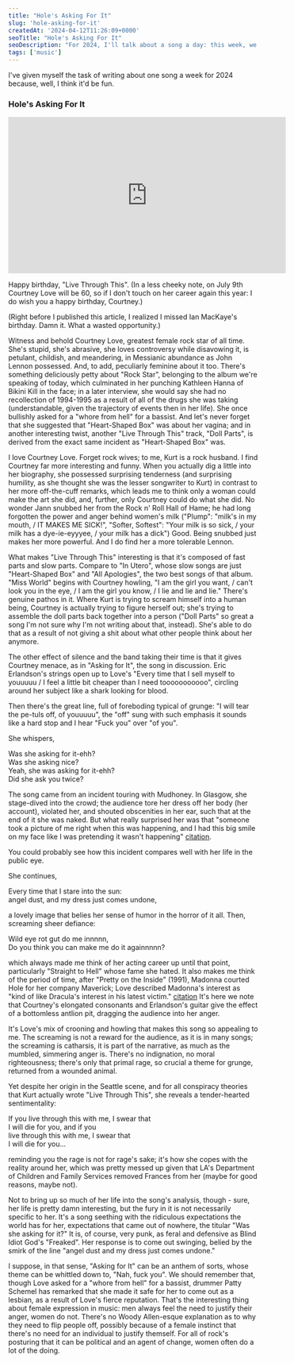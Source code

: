 ```yaml
---
title: "Hole's Asking For It"
slug: 'hole-asking-for-it'
createdAt: '2024-04-12T11:26:09+0000'
seoTitle: "Hole's Asking For It"
seoDescription: "For 2024, I'll talk about a song a day: this week, we'll talk about Hole's Asking For It."
tags: ['music']
---
```


I've given myself the task of writing about one song a week for 2024 because, well, I think it'd be fun.

### Hole's Asking For It

<iframe width="560" height="315" src="https://www.youtube.com/embed/4Q1Kh9JkACc?si=wZF8ANpcFj8_lGnh" title="YouTube video player" frameborder="0" allow="accelerometer; autoplay; clipboard-write; encrypted-media; gyroscope; picture-in-picture; web-share" referrerpolicy="strict-origin-when-cross-origin" allowfullscreen></iframe>

Happy birthday, "Live Through This". (In a less cheeky note, on July 9th Courtney Love will be 60, so if I don't touch on her career again this year: I do wish you a happy birthday, Courtney.)

(Right before I published this article, I realized I missed Ian MacKaye's birthday. Damn it. What a wasted opportunity.)

Witness and behold Courtney Love, greatest female rock star of all time. She's stupid, she's abrasive, she loves controversy while disavowing it, is petulant, childish, and meandering, in Messianic abundance as John Lennon possessed. And, to add, peculiarly feminine about it too. There's something deliciously petty about "Rock Star", belonging to the album we're speaking of today, which culminated in her punching Kathleen Hanna of Bikini Kill in the face; in a later interview, she would say she had no recollection of 1994-1995 as a result of all of the drugs she was taking (understandable, given the trajectory of events then in her life). She once bullishly asked for a "whore from hell" for a bassist. And let's never forget that she suggested that "Heart-Shaped Box" was about her vagina; and in another interesting twist, another "Live Through This" track, "Doll Parts", is derived from the exact same incident as "Heart-Shaped Box" was.

I love Courtney Love. Forget rock wives; to me, Kurt is a rock husband. I find Courtney far more interesting and funny. When you actually dig a little into her biography, she possessed surprising tenderness (and surprising humility, as she thought she was the lesser songwriter to Kurt) in contrast to her more off-the-cuff remarks, which leads me to think only a woman could make the art she did, and, further, only Courtney could do what she did. No wonder Jann snubbed her from the Rock n' Roll Hall of Hame; he had long forgotten the power and anger behind women's milk ("Plump": "milk's in my mouth, / IT MAKES ME SICK!", "Softer, Softest": "Your milk is so sick, / your milk has a dye-ie-eyyyee, / your milk has a dick") Good. Being snubbed just makes her more powerful. And I do find her a more tolerable Lennon.

What makes "Live Through This" interesting is that it's composed of fast parts and slow parts. Compare to "In Utero", whose slow songs are just "Heart-Shaped Box" and "All Apologies", the two best songs of that album. "Miss World" begins with Courtney howling, "I am the girl you want, / can't look you in the eye, / I am the girl you know, / I lie and lie and lie." There's genuine pathos in it. Where Kurt is trying to scream himself into a human being, Courtney is actually trying to figure herself out; she's trying to assemble the doll parts back together into a person ("Doll Parts" so great a song I'm not sure why I'm not writing about that, instead). She's able to do that as a result of not giving a shit about what other people think about her anymore.

The other effect of silence and the band taking their time is that it gives Courtney menace, as in "Asking for It", the song in discussion. Eric Erlandson's strings open up to Love's "Every time that I sell myself to youuuuu / I feel a little bit cheaper than I need tooooooooooo", circling around her subject like a shark looking for blood.

Then there's the great line, full of foreboding typical of grunge: "I will tear the pe-tuls off, of youuuuu", the "off" sung with such emphasis it sounds like a hard stop and I hear "Fuck you" over "of you".

She whispers,

Was she asking for it-ehh?<br/>
Was she asking nice?<br/>
Yeah, she was asking for it-ehh?<br/>
Did she ask you twice?

The song came from an incident touring with Mudhoney. In Glasgow, she stage-dived into the crowd; the audience tore her dress off her body (her account), violated her, and shouted obscenities in her ear, such that at the end of it she was naked. But what really surprised her was that "someone took a picture of me right when this was happening, and I had this big smile on my face like I was pretending it wasn't happening" [citation](https://web.archive.org/web/20131002064943/http://legacy.library.ucsf.edu/tid/oev39a00/pdf%3Bjsessionid%3D2D177838D101FC7E9B156CF1D16D829F.tobacco03).

You could probably see how this incident compares well with her life in the public eye.

She continues,

Every time that I stare into the sun:<br/>
angel dust, and my dress just comes undone,

a lovely image that belies her sense of humor in the horror of it all. Then, screaming sheer defiance:

Wild eye rot gut do me innnnn,<br/>
Do you think you can make me do it againnnnn?

which always made me think of her acting career up until that point, particularly "Straight to Hell" whose fame she hated. It also makes me think of the period of time, after "Pretty on the Inside" (1991), Madonna courted Hole for her company Maverick; Love described Madonna's interest as "kind of like Dracula's interest in his latest victim." [citation](https://www.vanityfair.com/hollywood/2016/03/love-story-of-kurt-cobain-courtney-love) It's here we note that Courtney's elongated consonants and Erlandson's guitar give the effect of a bottomless antlion pit, dragging the audience into her anger.

It's Love's mix of crooning and howling that makes this song so appealing to me. The screaming is not a reward for the audience, as it is in many songs; the screaming is catharsis, it is part of the narrative, as much as the mumbled, simmering anger is. There's no indignation, no moral righteousness; there's only that primal rage, so crucial a theme for grunge, returned from a wounded animal.

Yet despite her origin in the Seattle scene, and for all conspiracy theories that Kurt actually wrote "Live Through This", she reveals a tender-hearted sentimentality:

If you live through this with me, I swear that<br/>
I will die for you, and if you<br/>
live through this with me, I swear that<br/>
I will die for you...

reminding you the rage is not for rage's sake; it's how she copes with the reality around her, which was pretty messed up given that LA's Department of Children and Family Services removed Frances from her (maybe for good reasons, maybe not).

Not to bring up so much of her life into the song's analysis, though - sure, her life is pretty damn interesting, but the fury in it is not necessarily specific to her. It's a song seething with the ridiculous expectations the world has for her, expectations that came out of nowhere, the titular "Was she asking for it?" It is, of course, very punk, as feral and defensive as Blind Idiot God's "Freaked". Her response is to come out swinging, belied by the smirk of the line "angel dust and my dress just comes undone."

I suppose, in that sense, "Asking for It" can be an anthem of sorts, whose theme can be whittled down to, "Nah, fuck you". We should remember that, though Love asked for a "whore from hell" for a bassist, drummer Patty Schemel has remarked that she made it safe for her to come out as a lesbian, as a result of Love's fierce reputation. That's the interesting thing about female expression in music: men always feel the need to justify their anger, women do not. There's no Woody Allen-esque explanation as to why they need to flip people off, possibly because of a female instinct that there's no need for an individual to justify themself. For all of rock's posturing that it can be political and an agent of change, women often do a lot of the doing.
